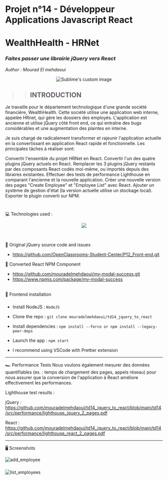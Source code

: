 # Projet n°14 - Développeur Applications Javascript React
# WealthHealth - HRNet
### *Faites passer une librairie jQuery vers React*
*Author : Mourad El mehdaoui*

<p align="center">
  <img src="https://github.com/mouradelmehdaoui/td14_jquery_to_react/assets/69789675/04a023ed-2d3c-4146-a1b1-f8309e4e78ff" alt="Sublime's custom image"/>
</p>





>> ## INTRODUCTION

Je travaille pour le département technologique d'une grande société financière, WealthHealth. Cette société utilise une application web interne, appelée HRnet, qui gère les dossiers des employés. L'application est ancienne et utilise jQuery côté front end, ce qui entraîne des bugs considérables et une augmentation des plaintes en interne.

Je suis chargé de radicalement transformer et rajeunir l'application actuelle en la convertissant en application React rapide et fonctionnelle. Les principales tâches à réaliser sont:

Convertir l'ensemble du projet HRNet en React.
Convertir l'un des quatre plugins jQuery actuels en React.
Remplacer les 3 plugins jQuery restants par des composants React codés moi-même, ou importés depuis des libraires existantes.
Effectuer des tests de performance Lighthouse en comparant l'ancienne et la nouvelle application.
Créer une nouvelle version des pages "Create Employee" et "Employee List" avec React.
Ajouter un système de gestion d'état (la version actuelle utilise un stockage local).
Exporter le plugin converti sur NPM.
#
💻 Technologies used :

<p align="center">
  <a href="https://skillicons.dev">
    <img src="https://skillicons.dev/icons?i=git,react,js,html,sass,jquery,vscode" />
  </a>
</p>
</br>


🚨 Original jQuery source code and issues
- https://github.com/OpenClassrooms-Student-Center/P12_Front-end.git


 
🚀 Converted React NPM Component
- https://github.com/mouradelmehdaoui/my-modal-success.git
- https://www.npmjs.com/package/my-modal-success
</br></br>

💾 Frontend installation
###
- Install NodeJS : `NodeJS`

- Clone the repo : `git clone mouradelmehdaoui/td14_jquery_to_react`

- Install dependencies : `npm install --force or npm install --legacy-peer-deps`

- Launch the app : `npm start`

- I recommend using VSCode with Prettier extension
___
🏎️ Performance Tests
Nous voulons également mesurer des données quantifiables (ex. : temps de chargement des pages, appels réseau) pour nous assurer que la conversion de l'application à React améliore effectivement les performances.

Lighthouse test results :

jQuery : https://github.com/mouradelmehdaoui/td14_jquery_to_react/blob/main/td14/src/performance/lighthouse_jquery_2_pages.pdf

React : https://github.com/mouradelmehdaoui/td14_jquery_to_react/blob/main/td14/src/performance/lighthouse_react_2_pages.pdf

___
🖥️ Screenshots

![add_employee](https://github.com/mouradelmehdaoui/td14_jquery_to_react/assets/69789675/ecfdfc11-23b8-49c2-b01c-d5572aa490ac)

###
![list_employees](https://github.com/mouradelmehdaoui/td14_jquery_to_react/assets/69789675/eec7b8ff-940a-442a-9bd6-64338e9eca53)
